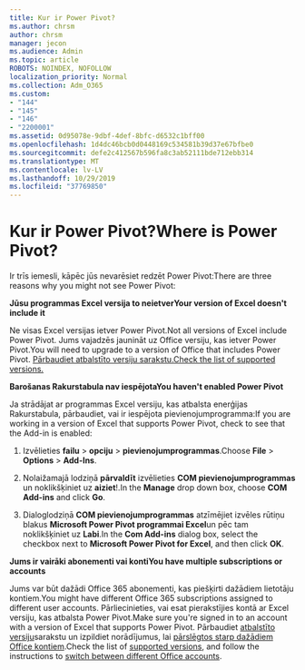 ```yaml
---
title: Kur ir Power Pivot?
ms.author: chrsm
author: chrsm
manager: jecon
ms.audience: Admin
ms.topic: article
ROBOTS: NOINDEX, NOFOLLOW
localization_priority: Normal
ms.collection: Adm_O365
ms.custom:
- "144"
- "145"
- "146"
- "2200001"
ms.assetid: 0d95078e-9dbf-4def-8bfc-d6532c1bff00
ms.openlocfilehash: 1d4dc46bcb0d0448169c534581b39d37e67bfbe0
ms.sourcegitcommit: defe2c412567b596fa8c3ab52111bde712ebb314
ms.translationtype: MT
ms.contentlocale: lv-LV
ms.lasthandoff: 10/29/2019
ms.locfileid: "37769850"
---
```

# <a name="where-is-power-pivot"></a><span data-ttu-id="259de-102">Kur ir Power Pivot?</span><span class="sxs-lookup"><span data-stu-id="259de-102">Where is Power Pivot?</span></span>

<span data-ttu-id="259de-103">Ir trīs iemesli, kāpēc jūs nevarēsiet redzēt Power Pivot:</span><span class="sxs-lookup"><span data-stu-id="259de-103">There are three reasons why you might not see Power Pivot:</span></span>
  
<span data-ttu-id="259de-104">**Jūsu programmas Excel versija to neietver**</span><span class="sxs-lookup"><span data-stu-id="259de-104">**Your version of Excel doesn't include it**</span></span>
  
<span data-ttu-id="259de-105">Ne visas Excel versijas ietver Power Pivot.</span><span class="sxs-lookup"><span data-stu-id="259de-105">Not all versions of Excel include Power Pivot.</span></span> <span data-ttu-id="259de-106">Jums vajadzēs jaunināt uz Office versiju, kas ietver Power Pivot.</span><span class="sxs-lookup"><span data-stu-id="259de-106">You will need to upgrade to a version of Office that includes Power Pivot.</span></span> [<span data-ttu-id="259de-107">Pārbaudiet atbalstīto versiju sarakstu.</span><span class="sxs-lookup"><span data-stu-id="259de-107">Check the list of supported versions.</span></span>](https://support.office.com/article/aa64e217-4b6e-410b-8337-20b87e1c2a4b.aspx)
  
<span data-ttu-id="259de-108">**Barošanas Rakurstabula nav iespējota**</span><span class="sxs-lookup"><span data-stu-id="259de-108">**You haven't enabled Power Pivot**</span></span>
  
<span data-ttu-id="259de-109">Ja strādājat ar programmas Excel versiju, kas atbalsta enerģijas Rakurstabula, pārbaudiet, vai ir iespējota pievienojumprogramma:</span><span class="sxs-lookup"><span data-stu-id="259de-109">If you are working in a version of Excel that supports Power Pivot, check to see that the Add-in is enabled:</span></span>
  
1. <span data-ttu-id="259de-110">Izvēlieties **failu** \> **opciju** \> **pievienojumprogrammas**.</span><span class="sxs-lookup"><span data-stu-id="259de-110">Choose **File** \> **Options** \> **Add-Ins**.</span></span>

2. <span data-ttu-id="259de-111">Nolaižamajā lodziņā **pārvaldīt** izvēlieties **COM pievienojumprogrammas** un noklikšķiniet uz **aiziet**!.</span><span class="sxs-lookup"><span data-stu-id="259de-111">In the **Manage** drop down box, choose **COM Add-ins** and click **Go**.</span></span>

3. <span data-ttu-id="259de-112">Dialoglodziņā **COM pievienojumprogrammas** atzīmējiet izvēles rūtiņu blakus **Microsoft Power Pivot programmai Excel**un pēc tam noklikšķiniet uz **Labi**.</span><span class="sxs-lookup"><span data-stu-id="259de-112">In the **Com Add-ins** dialog box, select the checkbox next to **Microsoft Power Pivot for Excel**, and then click **OK**.</span></span>

<span data-ttu-id="259de-113">**Jums ir vairāki abonementi vai konti**</span><span class="sxs-lookup"><span data-stu-id="259de-113">**You have multiple subscriptions or accounts**</span></span>
  
<span data-ttu-id="259de-114">Jums var būt dažādi Office 365 abonementi, kas piešķirti dažādiem lietotāju kontiem.</span><span class="sxs-lookup"><span data-stu-id="259de-114">You might have different Office 365 subscriptions assigned to different user accounts.</span></span> <span data-ttu-id="259de-115">Pārliecinieties, vai esat pierakstījies kontā ar Excel versiju, kas atbalsta Power Pivot.</span><span class="sxs-lookup"><span data-stu-id="259de-115">Make sure you're signed in to an account with a version of Excel that supports Power Pivot.</span></span> <span data-ttu-id="259de-116">Pārbaudiet [atbalstīto versiju](https://support.office.com/article/aa64e217-4b6e-410b-8337-20b87e1c2a4b.aspx)sarakstu un izpildiet norādījumus, lai [pārslēgtos starp dažādiem Office kontiem](https://support.office.com/article/b9582171-fd1f-4284-9846-bdd72bb28426.aspx#BKMK_WebSwitchAccounts).</span><span class="sxs-lookup"><span data-stu-id="259de-116">Check the list of [supported versions](https://support.office.com/article/aa64e217-4b6e-410b-8337-20b87e1c2a4b.aspx), and follow the instructions to [switch between different Office accounts](https://support.office.com/article/b9582171-fd1f-4284-9846-bdd72bb28426.aspx#BKMK_WebSwitchAccounts).</span></span>
